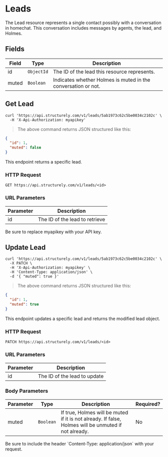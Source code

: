 # Leads

The Lead resource represents a single contact possibly with a conversation in homechat. This conversation includes messages by agents, the lead, and Holmes.

## Fields

Field | Type | Description
----- | ---- | -----------
id | `ObjectId` | The ID of the lead this resource represents.
muted | `Boolean` | Indicates whether Holmes is muted in the conversation or not.

## Get Lead

```shell
curl 'https://api.structurely.com/v1/leads/5ab1973c62c5be0034c2102c' \
  -H 'X-Api-Authorization: myapikey'
```

> The above command returns JSON structured like this:

```json
{
  "id": 1,
  "muted": false
}
```

This endpoint returns a specific lead.

### HTTP Request

`GET https://api.structurely.com/v1/leads/<id>`

### URL Parameters

Parameter | Description
--------- | -----------
id | The ID of the lead to retrieve

<aside class="notice">
Be sure to replace myapikey with your API key.
</aside>

## Update Lead

```shell
curl 'https://api.structurely.com/v1/leads/5ab1973c62c5be0034c2102c' \
  -X PATCH \
  -H 'X-Api-Authorization: myapikey' \
  -H 'Content-Type: application/json' \
  -d '{ "muted": true }'
```

> The above command returns JSON structured like this:

```json
{
  "id": 1,
  "muted": true
}
```

This endpoint updates a specific lead and returns the modified lead object.

### HTTP Request

`PATCH https://api.structurely.com/v1/leads/<id>`

### URL Parameters

Parameter | Description
--------- | -----------
id | The ID of the lead to update

### Body Parameters

Parameter | Type | Description | Required?
--------- | ---- | ----------- | ---------
muted | `Boolean` | If true, Holmes will be muted if it is not already. If false, Holmes will be unmuted if not already. | No

<aside class="notice">
Be sure to include the header `Content-Type: application/json` with your request.
</aside>
